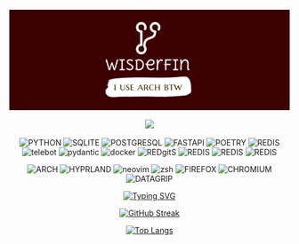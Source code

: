 <div align="center">
  
  ![img](https://github.com/wisderfin/WISDERFIN/blob/main/header.png)
  
  <div id="header" align="center">
    <img src="https://media2.giphy.com/media/v1.Y2lkPTc5MGI3NjExOTh6bWppeW93dXRjNGpheGdxY3p2dGExdzJlczkzN2Z5ZDZocmw2biZlcD12MV9pbnRlcm5hbF9naWZfYnlfaWQmY3Q9Zw/2IudUHdI075HL02Pkk/giphy.gif" width="200"/>
  </div>

  ![PYTHON](https://img.shields.io/badge/python-2E0004?style=for-the-badge&logo=python&logoColor=ffdd54)
  ![SQLITE](https://img.shields.io/badge/sqlite-2E0004.svg?style=for-the-badge&logo=sqlite&logoColor=white)
  ![POSTGRESQL](https://img.shields.io/badge/postgres-2E0004.svg?style=for-the-badge&logo=postgresql&logoColor=white)
  ![FASTAPI](https://img.shields.io/badge/FastAPI-2E0004?style=for-the-badge&logo=fastapi)
  ![POETRY](https://img.shields.io/badge/Poetry-2E0004.svg?style=for-the-badge&logo=poetry&logoColor=0B3D8D)
  ![REDIS](https://img.shields.io/badge/redis-2E0004.svg?&style=for-the-badge&logo=redis&logoColor=white")
  ![telebot](https://img.shields.io/badge/telebot-2E0004.svg?&style=for-the-badge&logo=telegram&logoColor=white")
  ![pydantic](https://img.shields.io/badge/pydantic-2E0004.svg?&style=for-the-badge&logo=pydantic&logoColor=white")
  ![docker](https://img.shields.io/badge/docker-2E0004.svg?&style=for-the-badge&logo=docker&logoColor=white")
  ![REDgitS](https://img.shields.io/badge/git-2E0004.svg?&style=for-the-badge&logo=git&logoColor=white")
  ![REDIS](https://img.shields.io/badge/redis-2E0004.svg?&style=for-the-badge&logo=redis&logoColor=white")
  ![REDIS](https://img.shields.io/badge/redis-2E0004.svg?&style=for-the-badge&logo=redis&logoColor=white")
  ![REDIS](https://img.shields.io/badge/redis-2E0004.svg?&style=for-the-badge&logo=redis&logoColor=white")
  
  
  

![ARCH](https://img.shields.io/badge/Arch_Linux-2E0004?style=for-the-badge&logo=arch-linux&logoColor=white)
![HYPRLAND](https://img.shields.io/badge/Hyprland-2E0004?style=for-the-badge&logo=hyprland&logoColor=white)
![neovim](https://img.shields.io/badge/neovim-2E0004.svg?&style=for-the-badge&logo=neovim&logoColor=white)
![zsh](https://img.shields.io/badge/zsh-2E0004.svg?&style=for-the-badge&logo=zsh&logoColor=white")
![FIREFOX](https://img.shields.io/badge/Firefox-2E0004?style=for-the-badge&logo=Firefox-Browser&logoColor=white)
![CHROMIUM](https://img.shields.io/badge/Chromium-2E0004?style=for-the-badge&logo=Google-Chrome&logoColor=white)
![DATAGRIP](https://img.shields.io/badge/datagrip-2E0004.svg?&style=for-the-badge&logo=DataGrip&logoColor=white")
 

  [![Typing SVG](https://readme-typing-svg.herokuapp.com?font=Fira+Code&pause=2000&center=true&random=false&width=435&lines=I+like+to+learn+new+things.;I+love+Python+with+all+my+heart.;I+am+use+arch+btw)](https://git.io/typing-svg)  
  
  [![GitHub Streak](http://github-readme-streak-stats.herokuapp.com?user=WISDERFIN&theme=dark&background=000000)](vision-friendly-dark)   
  
  [![Top Langs](https://github-readme-stats.vercel.app/api/top-langs/?username=WISDERFIN&layout=compact&theme=dark)](https://github.com/anuraghazra/github-readme-stats) 
  

</div>


